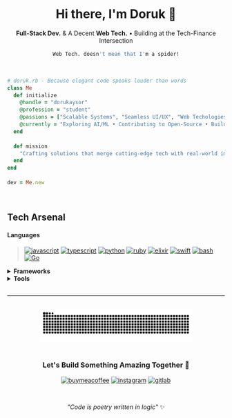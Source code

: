 <div align="center">

# **Hi there, I'm Doruk** 👋

**Full-Stack Dev.** & A Decent **Web Tech.** • Building at the Tech-Finance Intersection
```sh
Web Tech. doesn't mean that I'm a spider!
```

</div>

<br>

```ruby
# doruk.rb - Because elegant code speaks louder than words
class Me
  def initialize
    @handle = "dorukaysor"
    @profession = "student"
    @passions = ["Scalable Systems", "Seamless UI/UX", "Web Techologies", "Tech-Finance Innovation"]
    @currently = "Exploring AI/ML • Contributing to Open-Source • Building Cool Stuff"
  end
  
  def mission
    "Crafting solutions that merge cutting-edge tech with real-world impact!"
  end
end

dev = Me.new
```

<br>

## **Tech Arsenal**

#### **Languages**

> [![javascript](https://img.shields.io/badge/-%23000000.svg?style=flat-square&logo=javascript&logoColor=f7df1e)](#)
[![typescript](https://img.shields.io/badge/-%23000000.svg?style=flat-square&logo=typescript&logoColor=3178C6)](#)
[![python](https://img.shields.io/badge/-%23000000.svg?style=flat-square&logo=python&logoColor=3776ab)](#)
[![ruby](https://img.shields.io/badge/-%23000000.svg?style=flat-square&logo=ruby&logoColor=cc342d)](#)
[![elixir](https://img.shields.io/badge/-%23000000.svg?style=flat-square&logo=elixir&logoColor=4b275f)](#)
[![swift](https://img.shields.io/badge/-%23000000.svg?style=flat-square&logo=swift&logoColor=F54a2a)](#)
[![bash](https://img.shields.io/badge/-%23000000.svg?style=flat-square&logo=gnubash&logoColor=4eaa25)](#)
[![Go](https://img.shields.io/badge/-%23000000.svg?style=flat-square&logo=go&logoColor=%2300add8.svg)](#)

<details>
<summary><b>Frameworks</b></summary>

> **WEB & MOBILE DEV**
> > [![nodejs](https://img.shields.io/badge/-%23000000.svg?style=flat-square&logo=node.js&logoColor=6da55f)](#)
[![svelte](https://img.shields.io/badge/-%23000000.svg?style=flat-square&logo=svelte&logoColor=%23f1413d.svg)](#)
[![nextjs](https://img.shields.io/badge/-%23000000.svg?style=flat-square&logo=next.js&logoColor=white)](#)
[![express.js](https://img.shields.io/badge/-%23000000.svg?style=flat-square&logo=express&logoColor=%2361DAFB)](#)
[![react](https://img.shields.io/badge/-%23000000.svg?style=flat-square&logo=react&logoColor=%2361DAFB)](#)
[![react native](https://img.shields.io/badge/-%23000000.svg?style=flat-square&logo=react&logoColor=%2361DAFB)](#)
[![flutter](https://img.shields.io/badge/-%23000000.svg?style=flat-square&logo=flutter&logoColor=02569B)](#)
[![threejs](https://img.shields.io/badge/-%23000000.svg?style=flat-square&logo=threedotjs&logoColor=fff)](#)

> **SERVER-SIDE**
> > [![django](https://img.shields.io/badge/-%23000000.svg?style=flat-square&logo=django&logoColor=fff)](#)
[![flask](https://img.shields.io/badge/-%23000000.svg?style=flat-square&logo=flask&logoColor=fff)](#)
[![ruby on rails](https://img.shields.io/badge/-%23000000.svg?style=flat-square&logo=ruby-on-rails&logoColor=CC0000)](#)
[![nestjs](https://img.shields.io/badge/-%23000000.svg?style=flat-square&logo=nestjs&logoColor=E0234E)](#)
[![laravel](https://img.shields.io/badge/-%23000000.svg?style=flat-square&logo=laravel&logoColor=%23FF2D20.svg)](#)

> **AI/ML & DATA**
> > [![tensorflow](https://img.shields.io/badge/-%23000000.svg?style=flat-square&logo=tensorflow&logoColor=ff8f00)](#)
[![pytorch](https://img.shields.io/badge/-%23000000.svg?style=flat-square&logo=pytorch&logoColor=ee4c2c)](#)
[![pandas](https://img.shields.io/badge/-%23000000.svg?style=flat-square&logo=pandas&logoColor=150458)](#)
[![numpy](https://img.shields.io/badge/-%23000000.svg?style=flat-square&logo=numpy&logoColor=4dabcf)](#)
[![matplotlib](https://custom-icon-badges.demolab.com/badge/-%23000000.svg?style=flat-square&logo=matplotlib&logoColor=71d291)](#)
</details>

<details>
<summary><b>Tools</b></summary>

> **VERSION CONTROL**
> > [![git](https://img.shields.io/badge/-%23000000.svg?style=flat-square&logo=git&logoColor=F05032)](#)
[![github](https://img.shields.io/badge/-%23000000.svg?style=flat-square&logo=github&logoColor=%23121011.svg)](#)
[![gitlab](https://img.shields.io/badge/-%23000000.svg?style=flat-square&logo=gitlab&logoColor=FC6D26)](#)
[![bitbucket](https://img.shields.io/badge/-%23000000.svg?style=flat-square&logo=bitbucket&logoColor=0052CC)](#)
[![replit](https://img.shields.io/badge/-%23000000.svg?style=square&logo=replit&logoColor=FF3E00)](#)


> **TESTING**
> > [![jest](https://img.shields.io/badge/-%23000000.svg?style=flat-square&logo=jest&logoColor=C21325)](#)
[![mocha](https://img.shields.io/badge/-%23000000.svg?style=flat-square&logo=mocha&logoColor=8D6748)](#)
[![selenium](https://img.shields.io/badge/-%23000000.svg?style=flat-square&logo=selenium&logoColor=43B02A)](#)

> **DATABASE**
>  > [![postgresql](https://img.shields.io/badge/-%23000000.svg?style=flat-square&logo=postgresql&logoColor=%23316192.svg)](#)
[![mongodb](https://img.shields.io/badge/-%23000000.svg?style=flat-square&logo=mongodb&logoColor=%234ea94b.svg)](#)
[![Oracle Cloud](https://custom-icon-badges.demolab.com/badge/-%23000000.svg?style=flat-square&logo=oracle&logoColor=F80000)](#)
[![cassandra](https://img.shields.io/badge/-%23000000.svg?style=flat-square&logo=apache-cassandra&logoColor=%231287B1)](#)

> **DEVOPS & INFRA**
>  > [![docker](https://img.shields.io/badge/-%23000000.svg?style=flat-square&logo=docker&logoColor=2496ED)](#)
[![kubernetes](https://img.shields.io/badge/-%23000000.svg?style=flat-square&logo=kubernetes&logoColor=326CE5)](#)
[![github actions](https://img.shields.io/badge/-%23000000.svg?style=flat-square&logo=github-actions&logoColor=2088FF)](#)

> **CLOUD PROVIDERS**
>  > [![microsoft azure](https://custom-icon-badges.demolab.com/badge/-%23000000.svg?style=flat-square&logo=msazure&logoColor=0089D6)](#)
[![netlify](https://img.shields.io/badge/-%23000000.svg?style=flat-square&logo=netlify&logoColor=00C7B7)](#)
[![digital ocean](https://img.shields.io/badge/-%23000000.svg?style=flat-square&logo=digitalOcean&logoColor=%230167FF.svg)](#)
[![heroku](https://img.shields.io/badge/-%23000000.svg?logo=heroku&logoColor=430098)](#)
[![vercel](https://img.shields.io/badge/-%23000000.svg?style=flat-square&logo=vercel&logoColor=%23000000.svg)](#)
</details>

<br>

---

<div align="center">
<br>

<picture>
  <source media="(prefers-color-scheme: dark)" srcset="assets/snk-dark.svg" />
  <source media="(prefers-color-scheme: light)" srcset="assets/snk-light.svg" />
  <img alt="github-snake" src="assets/snk-dark.svg" width="70%"/>
</picture>

<br>
<br>

### **Let's Build Something Amazing Together** 🚀

[![buymeacoffee](https://img.shields.io/badge/-%23000000.svg?style=square&logo=buymeacoffee&logoColor=FFDD00)](#)
[![instagram](https://img.shields.io/badge/-%23000000.svg?style=square&logo=instagram&logoColor=E4405F)](#)
[![gitlab](https://img.shields.io/badge/-%23000000.svg?style=square&logo=gitlab&logoColor=FC6D26)](#)

<br>

*"Code is poetry written in logic"* ✨

</div>
